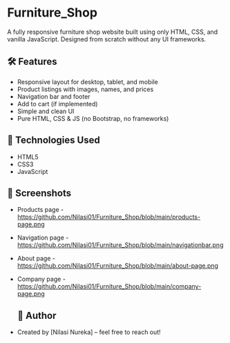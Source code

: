 # Furniture_Shop
A fully responsive furniture shop website built using only HTML, CSS, and vanilla JavaScript. Designed from scratch without any UI frameworks.

## 🛠️ Features

- Responsive layout for desktop, tablet, and mobile
- Product listings with images, names, and prices
- Navigation bar and footer
- Add to cart (if implemented)
- Simple and clean UI
- Pure HTML, CSS & JS (no Bootstrap, no frameworks)

## 📁 Technologies Used

- HTML5
- CSS3
- JavaScript

## 📸 Screenshots

- Products page - https://github.com/Nilasi01/Furniture_Shop/blob/main/products-page.png
- Navigation page - https://github.com/Nilasi01/Furniture_Shop/blob/main/navigationbar.png
- About page - https://github.com/Nilasi01/Furniture_Shop/blob/main/about-page.png
- Company page - https://github.com/Nilasi01/Furniture_Shop/blob/main/company-page.png

  ## 🙌 Author
- Created by [Nilasi Nureka] – feel free to reach out!



